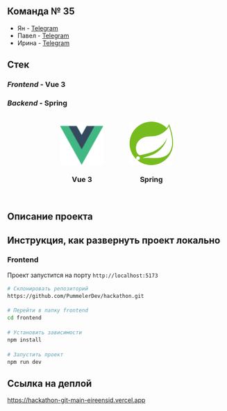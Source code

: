 ## Команда № 35

* Ян - [Telegram](https://t.me/yan_developer)
* Павел - [Telegram](https://t.me/pasha_kukuruza)
* Ирина - [Telegram](https://t.me/eireen_sid)

## Стек

<h3><i>Frontend</i> - Vue 3</h3>
<h3><i>Backend</i> - Spring</h3>
<br>
<div style="display: flex; justify-content: center; align-items: center; gap: 60px">
    <div style="display: flex; flex-direction: column; align-items: center">
        <img src="./frontend/src/assets/img/readme/vue.svg" alt="Vue" width="100" height="100">
        <h3>Vue 3</h3>
    </div>
    <div style="display: flex; flex-direction: column; align-items: center">
        <img src="./frontend/src/assets/img/readme/spring.png" alt="Spring" width="100" height="100">
        <h3>Spring</h3>
    </div>
</div>
<br>

## Описание проекта

## Инструкция, как развернуть проект локально
### Frontend
Проект запустится на порту `http://localhost:5173`
```bash
# Склонировать репозиторий
https://github.com/PummelerDev/hackathon.git

# Перейти в папку frontend
cd frontend

# Установить зависимости
npm install

# Запустить проект
npm run dev
```

## Ссылка на деплой
https://hackathon-git-main-eireensid.vercel.app